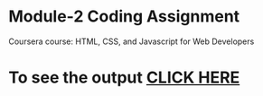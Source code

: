 

# Module-2 Coding Assignment

Coursera course: HTML, CSS, and Javascript for Web Developers

# To see the output [CLICK HERE](https://yajurkhurana.github.io/Coursera-HTML-CSS-and-JavaScript-for-Web-Developers/Assignments/module-2/index.html)

